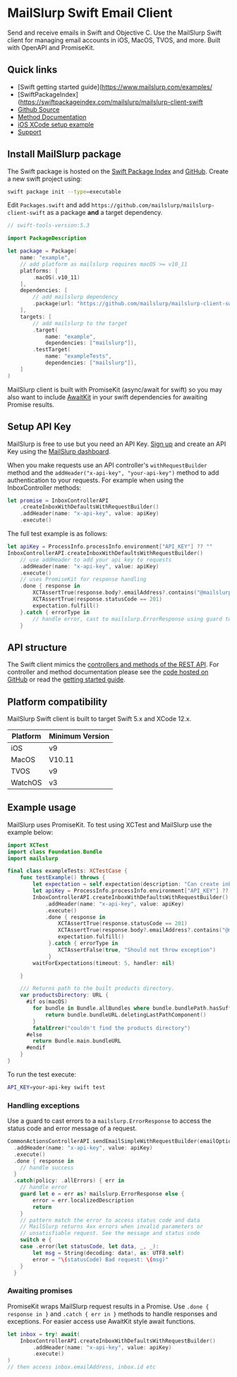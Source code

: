 # MailSlurp Swift Email Client

Send and receive emails in Swift and Objective C. Use the MailSlurp Swift client for managing email accounts in iOS, MacOS, TVOS, and more. Built with OpenAPI and PromiseKit.

## Quick links

- [Swift getting started guide](https://www.mailslurp.com/examples/
- [SwiftPackageIndex](https://swiftpackageindex.com/mailslurp/mailslurp-client-swift
- [Github Source](https://github.com/mailslurp/mailslurp-client-swift/)
- [Method Documentation](https://docs.mailslurp.com/swift/docs/)
- [iOS XCode setup example](https://www.mailslurp.com/examples/ios-xcode-send-and-read-email-example/)
- [Support](https://www.mailslurp.com/support/)

## Install MailSlurp package
The Swift package is hosted on the [Swift Package Index](https://swiftpackageindex.com/mailslurp/mailslurp-client-swift) and [GitHub](https://github.com/mailslurp/mailslurp-client-swift). Create a new swift project using:

```bash
swift package init --type=executable
```

Edit `Packages.swift` and add `https://github.com/mailslurp/mailslurp-client-swift` as a package **and** a target dependency.

```swift
// swift-tools-version:5.3

import PackageDescription

let package = Package(
    name: "example",
    // add platform as mailslurp requires macOS >= v10_11
    platforms: [
        .macOS(.v10_11)
    ],
    dependencies: [
        // add mailslurp dependency
        .package(url: "https://github.com/mailslurp/mailslurp-client-swift", from: "12.4.2"),
    ],
    targets: [
        // add mailslurp to the target
        .target(
            name: "example",
            dependencies: ["mailslurp"]),
        .testTarget(
            name: "exampleTests",
            dependencies: ["mailslurp"]),
    ]
)
```

MailSlurp client is built with PromiseKit (async/await for swift) so you may also want to include [AwaitKit](https://github.com/yannickl/AwaitKit) in your swift dependencies for awaiting Promise results.

## Setup API Key

MailSlurp is free to use but you need an API Key. [Sign up](https://app.mailslurp.com) and create an API Key using the [MailSlurp dashboard](https://app.mailslurp.com).

When you make requests use an API controller's `withRequestBuilder` method and the `addHeader("x-api-key", "your-api-key")` method to add authentication to your requests. For example when using the InboxController methods:

```swift
let promise = InboxControllerAPI
    .createInboxWithDefaultsWithRequestBuilder()
    .addHeader(name: "x-api-key", value: apiKey)
    .execute()
```

The full test example is as follows:

```swift
let apiKey = ProcessInfo.processInfo.environment["API_KEY"] ?? ""
InboxControllerAPI.createInboxWithDefaultsWithRequestBuilder()
    // use addHeader to add your api key to requests
    .addHeader(name: "x-api-key", value: apiKey)
    .execute()
    // uses PromiseKit for response handling
    .done { response in
        XCTAssertTrue(response.body?.emailAddress?.contains("@mailslurp") ?? false)
        XCTAssertTrue(response.statusCode == 201)
        expectation.fulfill()
    }.catch { errorType in 
        // handle error, cast to mailslurp.ErrorResponse using guard to access .error(statusCode, data, _, _)
    }
```

## API structure

The Swift client mimics the [controllers and methods of the REST API](https://docs.mailslurp.com/api/). For controller and method documentation please see the [code hosted on GitHub](https://github.com/mailslurp/mailslurp-client-swift) or read the [getting started guide](https://www.mailslurp.com/guides/getting-started/).

## Platform compatibility

MailSlurp Swift client is built to target Swift 5.x and XCode 12.x.

| Platform | Minimum Version |
|----------|-----------------|
| iOS      | v9              |
| MacOS    | V10.11          |
| TVOS     | v9              |
| WatchOS  | v3              |

## Example usage

MailSlurp uses PromiseKit. To test using XCTest and MailSlurp use the example below:

```swift
import XCTest
import class Foundation.Bundle
import mailslurp

final class exampleTests: XCTestCase {
    func testExample() throws {
        let expectation = self.expectation(description: "Can create inbox")
        let apiKey = ProcessInfo.processInfo.environment["API_KEY"] ?? ""
        InboxControllerAPI.createInboxWithDefaultsWithRequestBuilder()
            .addHeader(name: "x-api-key", value: apiKey)
            .execute()
            .done { response in
                XCTAssertTrue(response.statusCode == 201)
                XCTAssertTrue(response.body?.emailAddress?.contains("@mailslurp") ?? false)
                expectation.fulfill()
             }.catch { errorType in
                XCTAssertFalse(true, "Should not throw exception")
             }
        waitForExpectations(timeout: 5, handler: nil)

    }

    /// Returns path to the built products directory.
    var productsDirectory: URL {
      #if os(macOS)
        for bundle in Bundle.allBundles where bundle.bundlePath.hasSuffix(".xctest") {
            return bundle.bundleURL.deletingLastPathComponent()
        }
        fatalError("couldn't find the products directory")
      #else
        return Bundle.main.bundleURL
      #endif
    }
}
```

To run the test execute:

```bash
API_KEY=your-api-key swift test
```

### Handling exceptions

Use a guard to cast errors to a `mailslurp.ErrorResponse` to access the status code and error message of a request.

```swift
CommonActionsControllerAPI.sendEmailSimpleWithRequestBuilder(emailOptions: sendOptions)
  .addHeader(name: "x-api-key", value: apiKey)
  .execute()
  .done { response in
    // handle success
  }
  .catch(policy: .allErrors) { err in
    // handle error
    guard let e = err as? mailslurp.ErrorResponse else {
        error = err.localizedDescription
        return
    }
    // pattern match the error to access status code and data
    // MailSlurp returns 4xx errors when invalid parameters or
    // unsatisfiable request. See the message and status code
    switch e {
    case .error(let statusCode, let data, _, _):
        let msg = String(decoding: data!, as: UTF8.self)
        error = "\(statusCode) Bad request: \(msg)"
    }
  }
```

### Awaiting promises

PromiseKit wraps MailSlurp request results in a Promise. Use `.done { response in }` and `.catch { err in }` methods to handle responses and exceptions. For easier access use AwaitKit style await functions.

```swift
let inbox = try! await(
    InboxControllerAPI.createInboxWithDefaultsWithRequestBuilder()
        .addHeader(name: "x-api-key", value: apiKey)
        .execute()
)
// then access inbox.emailAddress, inbox.id etc
```
